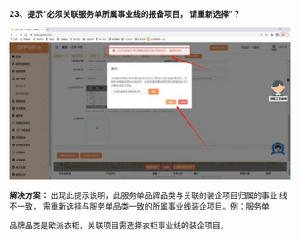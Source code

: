**23、提示“必须关联服务单所属事业线的报备项目， 请重新选择”？**

![](Aspose.Words.743ec09f-69f1-423f-8ce4-456105bed2a1.042.jpeg)

**解决方案：**  出现此提示说明，此服务单品牌品类与关联的装企项目归属的事业 线不一致， 需重新选择与服务单品类一致的所属事业线装企项目。例：服务单

品牌品类是欧派衣柜，关联项目需选择衣柜事业线的装企项目。






